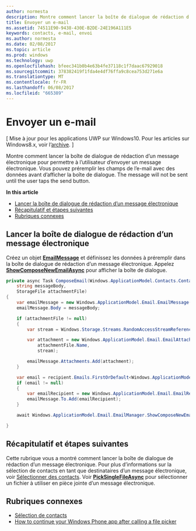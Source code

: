```yaml
---
author: normesta
description: Montre comment lancer la boîte de dialogue de rédaction d’un message électronique pour permettre à l’utilisateur d’envoyer un message électronique. Vous pouvez préremplir les champs de l’e-mail avec des données avant d’afficher la boîte de dialogue. Le message ne sera pas envoyé tant que l’utilisateur n’aura pas appuyé sur le bouton d’envoi.
title: Envoyer un e-mail
ms.assetid: 74511E90-9438-430E-B2DE-24E196A111E5
keywords: contacts, e-mail, envoi
ms.author: normesta
ms.date: 02/08/2017
ms.topic: article
ms.prod: windows
ms.technology: uwp
ms.openlocfilehash: bfeec341b0b4e63b4fe37118c1f7daac67929018
ms.sourcegitcommit: 378382419f1fda4e4df76ffa9c8cea753d271e6a
ms.translationtype: MT
ms.contentlocale: fr-FR
ms.lasthandoff: 06/08/2017
ms.locfileid: "665389"
---
```

# <a name="send-email"></a>Envoyer un e-mail

\[ Mise à jour pour les applications UWP sur Windows10. Pour les articles sur Windows8.x, voir l’[archive](http://go.microsoft.com/fwlink/p/?linkid=619132). \]


Montre comment lancer la boîte de dialogue de rédaction d’un message électronique pour permettre à l’utilisateur d’envoyer un message électronique. Vous pouvez préremplir les champs de l’e-mail avec des données avant d’afficher la boîte de dialogue. The message will not be sent until the user taps the send button.

**In this article**

-   [Lancer la boîte de dialogue de rédaction d’un message électronique](#launch-the-compose-email-dialog)
-   [Récapitulatif et étapes suivantes](#summary-and-next-steps)
-   [Rubriques connexes](#related-topics)

## <a name="launch-the-compose-email-dialog"></a>Lancer la boîte de dialogue de rédaction d’un message électronique

Créez un objet [**EmailMessage**](https://msdn.microsoft.com/library/windows/apps/Dn631270) et définissez les données à préremplir dans la boîte de dialogue de rédaction d’un message électronique. Appelez [**ShowComposeNewEmailAsync**](https://msdn.microsoft.com/library/windows/apps/Dn631269) pour afficher la boîte de dialogue.

``` cs
private async Task ComposeEmail(Windows.ApplicationModel.Contacts.Contact recipient,
    string messageBody,
    StorageFile attachmentFile)
{
    var emailMessage = new Windows.ApplicationModel.Email.EmailMessage();
    emailMessage.Body = messageBody;

    if (attachmentFile != null)
    {
        var stream = Windows.Storage.Streams.RandomAccessStreamReference.CreateFromFile(attachmentFile);

        var attachment = new Windows.ApplicationModel.Email.EmailAttachment(
            attachmentFile.Name,
            stream);

        emailMessage.Attachments.Add(attachment);
    }

    var email = recipient.Emails.FirstOrDefault<Windows.ApplicationModel.Contacts.ContactEmail>();
    if (email != null)
    {
        var emailRecipient = new Windows.ApplicationModel.Email.EmailRecipient(email.Address);
        emailMessage.To.Add(emailRecipient);
    }

    await Windows.ApplicationModel.Email.EmailManager.ShowComposeNewEmailAsync(emailMessage);

}
```

## <a name="summary-and-next-steps"></a>Récapitulatif et étapes suivantes

Cette rubrique vous a montré comment lancer la boîte de dialogue de rédaction d’un message électronique. Pour plus d’informations sur la sélection de contacts en tant que destinataires d’un message électronique, voir [Sélectionner des contacts](selecting-contacts.md). Voir [**PickSingleFileAsync**](https://msdn.microsoft.com/library/windows/apps/JJ635275) pour sélectionner un fichier à utiliser en pièce jointe d’un message électronique.

## <a name="related-topics"></a>Rubriques connexes

* [Sélection de contacts](selecting-contacts.md)
* [How to continue your Windows Phone app after calling a file picker](https://msdn.microsoft.com/library/windows/apps/xaml/Dn614994)
 

 
